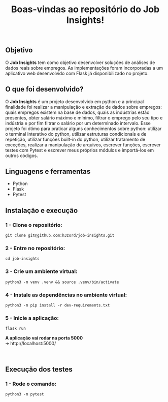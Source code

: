 <h1 align="center">Boas-vindas ao repositório do Job Insights!</h1>
<br />

## Objetivo

O <strong>Job Insights</strong> tem como objetivo desenvolver soluções de análises de dados reais sobre empregos. As implementações foram incorporadas a um aplicativo web desenvolvido com Flask já disponibilizado no projeto.

## O que foi desenvolvido?

O <strong>Job Insights</strong> é um projeto desenvolvido em python e a principal finalidade foi realizar a manipulação e extração de dados sobre empregos: quais empregos existem na base de dados, quais as indústrias estão presentes, obter salário máximo e mínimo, filtrar o emprego pelo seu tipo e indústria e por fim filtrar o salário por um determinado intervalo. Esse projeto foi ótimo para praticar alguns conhecimentos sobre python: utilizar o terminal interativo do python,
utilizar estruturas condicionais e de repetição, utilizar funções built-in do python, utilizar tratamento de exceções, realizar a manipulação de arquivos, escrever funções, escrever testes com Pytest e escrever meus próprios módulos e importá-los em outros códigos.

## Linguagens e ferramentas
- Python
- Flask
- Pytest

## Instalação e execução

### 1 - Clone o repositório:

```
git clone git@github.com:h3zord/job-insights.git
```

### 2 - Entre no repositório:
```
cd job-insights
```

### 3 - Crie um ambiente virtual:
```
python3 -m venv .venv && source .venv/bin/activate
```

### 4 - Instale as dependências no ambiente virtual:
```
python3 -m pip install -r dev-requirements.txt
```

### 5 - Inicie a aplicação:
```
flask run
```

<strong>A aplicação vai rodar na porta 5000</strong>
<br/>
➜ http://localhost:5000/

<br/>

## Execução dos testes

### 1 - Rode o comando:
```
python3 -m pytest
```